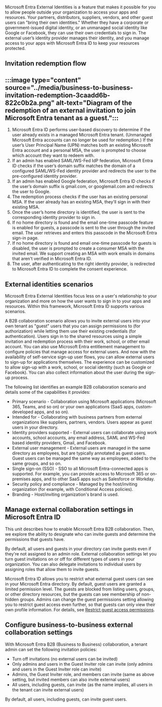 Microsoft Entra External Identities is a feature that makes it possible for you to allow people outside your organization to access your apps and resources. Your partners, distributors, suppliers, vendors, and other guest users can "bring their own identities." Whether they have a corporate or government-issued digital identity, or an unmanaged social identity like Google or Facebook, they can use their own credentials to sign in. The external user’s identity provider manages their identity, and you manage access to your apps with Microsoft Entra ID to keep your resources protected.

## Invitation redemption flow

## :::image type="content" source="../media/business-to-business-invitation-redemption-3caadd6b-822c0b2a.png" alt-text="Diagram of the redemption of an external invitation to join Microsoft Entra tenant as a guest."::: 

1.  Microsoft Entra ID performs user-based discovery to determine if the user already exists in a managed Microsoft Entra tenant. (Unmanaged Microsoft Entra accounts can no longer be used for redemption.) If the user’s User Principal Name (UPN) matches both an existing Microsoft Entra account and a personal MSA, the user is prompted to choose which account they want to redeem with.
2.  If an admin has enabled SAML/WS-Fed IdP federation, Microsoft Entra ID checks if the user’s domain suffix matches the domain of a configured SAML/WS-Fed identity provider and redirects the user to the pre-configured identity provider.
3.  If an admin has enabled Google federation, Microsoft Entra ID checks if the user’s domain suffix is gmail.com, or googlemail.com and redirects the user to Google.
4.  The redemption process checks if the user has an existing personal MSA. If the user already has an existing MSA, they'll sign in with their existing MSA.
5.  Once the user’s home directory is identified, the user is sent to the corresponding identity provider to sign in.
6.  If no home directory is found and the email one-time passcode feature is enabled for guests, a passcode is sent to the user through the invited email. The user retrieves and enters this passcode in the Microsoft Entra sign-in page.
7.  If no home directory is found and email one-time passcode for guests is disabled, the user is prompted to create a consumer MSA with the invited email. We support creating an MSA with work emails in domains that aren't verified in Microsoft Entra ID.
8.  The user, after authenticating to the right identity provider, is redirected to Microsoft Entra ID to complete the consent experience.

## External identities scenarios<br>

Microsoft Entra External Identities focus less on a user's relationship to your organization and more on how the user wants to sign in to your apps and resources. Within this framework, Microsoft Entra ID supports various scenarios.

A B2B collaboration scenario allows you to invite external users into your own tenant as "guest" users that you can assign permissions to (for authorization) while letting them use their existing credentials (for authentication). Users sign in to the shared resources using a simple invitation and redemption process with their work, school, or other email account. You can also use Microsoft Entra entitlement management to configure policies that manage access for external users. And now with the availability of self-service sign-up user flows, you can allow external users to sign-up for applications themselves. The experience can be customized to allow sign-up with a work, school, or social identity (such as Google or Facebook). You can also collect information about the user during the sign-up process.

The following list identifies an example B2B collaboration scenario and details some of the capabilities it provides:

 -  Primary scenario - Collaboration using Microsoft applications (Microsoft 365, Teams, and so on) or your own applications (SaaS apps, custom-developed apps, and so on).
 -  Intended for - Collaborating with business partners from external organizations like suppliers, partners, vendors. Users appear as guest users in your directory.
 -  Identity providers supported - External users can collaborate using work accounts, school accounts, any email address, SAML and WS-Fed based identity providers, Gmail, and Facebook.
 -  External user management - External users are managed in the same directory as employees, but are typically annotated as guest users. Guest users can be managed the same way as employees, added to the same groups, and so on.
 -  Single sign-on (SSO) - SSO to all Microsoft Entra-connected apps is supported. For example, you can provide access to Microsoft 365 or on-premises apps, and to other SaaS apps such as Salesforce or Workday.
 -  Security policy and compliance - Managed by the host/inviting organization (for example, with Conditional Access policies).
 -  Branding - Host/inviting organization's brand is used.

## Manage external collaboration settings in Microsoft Entra ID<br>

This unit describes how to enable Microsoft Entra B2B collaboration. Then, we explore the ability to designate who can invite guests and determine the permissions that guests have.

By default, all users and guests in your directory can invite guests even if they're not assigned to an admin role. External collaboration settings let you turn guest invitations on or off for different types of users in your organization. You can also delegate invitations to individual users by assigning roles that allow them to invite guests.

Microsoft Entra ID allows you to restrict what external guest users can see in your Microsoft Entra directory. By default, guest users are granted a limited permission level. The guests are blocked from listing users, groups, or other directory resources, but the guests can see membership of non-hidden groups. Admins can change the guest permissions setting allowing you to restrict guest access even further, so that guests can only view their own profile information. For details, see [Restrict guest access permissions](/entra/identity/users/users-restrict-guest-permissions).

## Configure business-to-business external collaboration settings

With Microsoft Entra B2B (Business to Business) collaboration, a tenant admin can set the following invitation policies:

 -  Turn off invitations (no external users can be invited)
 -  Only admins and users in the Guest Inviter role can invite (only admins and users in the Guest Inviter role can invite)
 -  Admins, the Guest Inviter role, and members can invite (same as above setting, but invited members can also invite external users)
 -  All users, including guests, can invite (as the name implies, all users in the tenant can invite external users)

By default, all users, including guests, can invite guest users.
